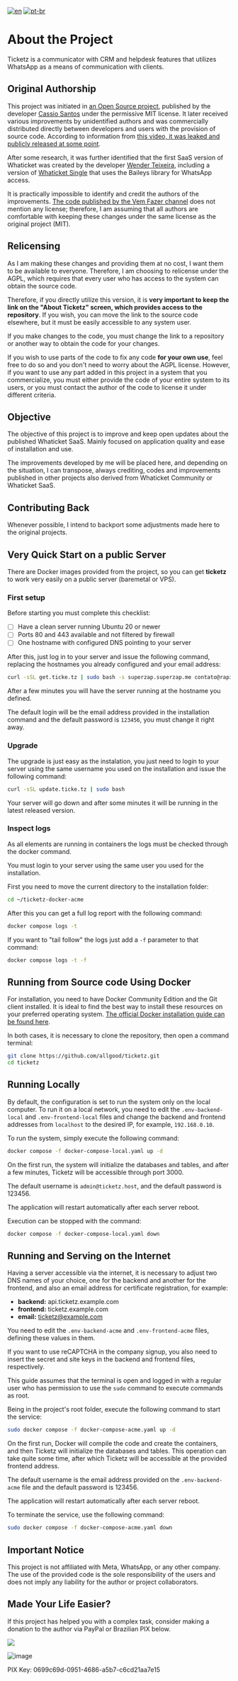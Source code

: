 [![en](https://img.shields.io/badge/lang-en-green.svg)](README.md)
[![pt-br](https://img.shields.io/badge/lang-pt--br-red.svg)](README.pt.md)

# About the Project

Ticketz is a communicator with CRM and helpdesk features that utilizes WhatsApp as a means of communication with clients.

## Original Authorship

This project was initiated in [an Open Source project](https://github.com/canove/whaticket-community), published by the developer [Cassio Santos](https://github.com/canove) under the permissive MIT license. It later received various improvements by unidentified authors and was commercially distributed directly between developers and users with the provision of source code. According to information from [this video, it was leaked and publicly released at some point](https://www.youtube.com/watch?v=SX_cGD5RLkQ).

After some research, it was further identified that the first SaaS version of Whaticket was created by the developer [Wender Teixeira](https://github.com/w3nder), including a version of [Whaticket Single](https://github.com/unkbot/whaticket-free) that uses the Baileys library for WhatsApp access.

It is practically impossible to identify and credit the authors of the improvements. [The code published by the Vem Fazer channel](https://github.com/vemfazer/whaticket-versao-03-12-canal-vem-fazer) does not mention any license; therefore, I am assuming that all authors are comfortable with keeping these changes under the same license as the original project (MIT).

## Relicensing

As I am making these changes and providing them at no cost, I want them to be available to everyone. Therefore, I am choosing to relicense under the AGPL, which requires that every user who has access to the system can obtain the source code.

Therefore, if you directly utilize this version, it is **very important to keep the link on the "About Ticketz" screen, which provides access to the repository**. If you wish, you can move the link to the source code elsewhere, but it must be easily accessible to any system user.

If you make changes to the code, you must change the link to a repository or another way to obtain the code for your changes.

If you wish to use parts of the code to fix any code **for your own use**, feel free to do so and you don't need to worry about the AGPL license. However, if you want to use any part added in this project in a system that you commercialize, you must either provide the code of your entire system to its users, or you must contact the author of the code to license it under different criteria.

## Objective

The objective of this project is to improve and keep open updates about the published Whaticket SaaS. Mainly focused on application quality and ease of installation and use.

The improvements developed by me will be placed here, and depending on the situation, I can transpose, always crediting, codes and improvements published in other projects also derived from Whaticket Community or Whaticket SaaS.

## Contributing Back

Whenever possible, I intend to backport some adjustments made here to the original projects.

Very Quick Start on a public Server
-----------------------------------

There are Docker images provided from the project, so you can get **ticketz** to work very easily on a public server (baremetal or VPS).

### First setup

Before starting you must complete this checklist:

- [ ] Have a clean server running Ubuntu 20 or newer
- [ ] Ports 80 and 443 available and not filtered by firewall
- [ ] One hostname with configured DNS pointing to your server

After this, just log in to your server and issue the following command, replacing the hostnames you already configured and your email address:

```bash
curl -sSL get.ticke.tz | sudo bash -s superzap.superzap.me contato@rapiburguerbes.com
```

After a few minutes you will have the server running at the hostname you defined.

The default login will be the email address provided in the installation command and the default password is `123456`, you must change it right away.

### Upgrade

The upgrade is just easy as the instalation, you just need to login to your server using the same username you used on the installation and issue the following command:

```bash
curl -sSL update.ticke.tz | sudo bash
```

Your server will go down and after some minutes it will be running in the latest released version.

### Inspect logs

As all elements are running in containers the logs must be checked through the docker command.

You must login to your server using the same user you used for the installation.

First you need to move the current directory to the installation folder:

```bash
cd ~/ticketz-docker-acme
```

After this you can get a full log report with the following command:

```bash
docker compose logs -t
```

If you want to "tail follow" the logs just add a `-f` parameter to that command:

```bash
docker compose logs -t -f

```

Running from Source code Using Docker
-------------------------------------

For installation, you need to have Docker Community Edition and the Git client installed. It is ideal to find the best way to install these resources on your preferred operating system. [The official Docker installation guide can be found here](https://docs.docker.com/engine/install/).

In both cases, it is necessary to clone the repository, then open a command terminal:

```bash
git clone https://github.com/allgood/ticketz.git
cd ticketz
```

## Running Locally

By default, the configuration is set to run the system only on the local computer. To run it on a local network, you need to edit the `.env-backend-local` and `.env-frontend-local` files and change the backend and frontend addresses from `localhost` to the desired IP, for example, `192.168.0.10`.

To run the system, simply execute the following command:

```bash
docker compose -f docker-compose-local.yaml up -d
```

On the first run, the system will initialize the databases and tables, and after a few minutes, Ticketz will be accessible through port 3000.

The default username is `admin@ticketz.host`, and the default password is 123456.

The application will restart automatically after each server reboot.

Execution can be stopped with the command:

```bash
docker compose -f docker-compose-local.yaml down
```

## Running and Serving on the Internet

Having a server accessible via the internet, it is necessary to adjust two DNS names of your choice, one for the backend and another for the frontend, and also an email address for certificate registration, for example:

* **backend:** api.ticketz.example.com
* **frontend:** ticketz.example.com
* **email:** ticketz@example.com

You need to edit the `.env-backend-acme` and `.env-frontend-acme` files, defining these values in them.

If you want to use reCAPTCHA in the company signup, you also need to insert the secret and site keys in the backend and frontend files, respectively.

This guide assumes that the terminal is open and logged in with a regular user who has permission to use the `sudo` command to execute commands as root.

Being in the project's root folder, execute the following command to start the service:

```bash
sudo docker compose -f docker-compose-acme.yaml up -d
```

On the first run, Docker will compile the code and create the containers, and then Ticketz will initialize the databases and tables. This operation can take quite some time, after which Ticketz will be accessible at the provided frontend address.

The default username is the email address provided on the `.env-backend-acme` file and the default password is 123456.

The application will restart automatically after each server reboot.

To terminate the service, use the following command:

```bash
sudo docker compose -f docker-compose-acme.yaml down
```

Important Notice
----------------

This project is not affiliated with Meta, WhatsApp, or any other company. The use of the provided code is the sole responsibility of the users and does not imply any liability for the author or project collaborators.

Made Your Life Easier?
----------------------

If this project has helped you with a complex task, consider making a donation to the author via PayPal or Brazilian PIX below.

[![](https://www.paypalobjects.com/en_US/i/btn/btn_donateCC_LG.gif)](https://www.paypal.com/cgi-bin/webscr?cmd=_s-xclick&hosted_button_id=X6XHVCPMRQEL4)

![image](https://github.com/ticketz-oss/ticketz/assets/6070736/8e85b263-73ca-4fb4-9bdc-03fff356b6ff)

PIX Key: 0699c69d-0951-4686-a5b7-c6cd21aa7e15
